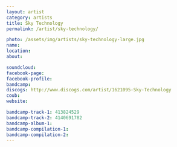 ```yaml
---
layout: artist
category: artists
title: Sky Technology
permalink: /artist/sky-technology/

photo: /assets/img/artists/sky-technology-large.jpg
name: 
location: 
about: 

soundcloud: 
facebook-page: 
facebook-profile: 
bandcamp: 
discogs: http://www.discogs.com/artist/1621095-Sky-Technology
coub: 
website: 

bandcamp-track-1: 413824529
bandcamp-track-2: 4140691782
bandcamp-album-1: 
bandcamp-compilation-1: 
bandcamp-compilation-2: 
---
```

